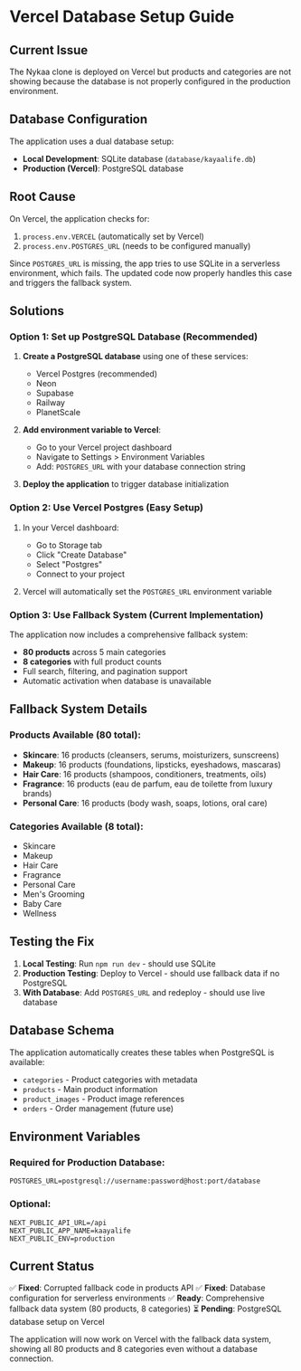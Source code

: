 # Vercel Database Setup Guide

## Current Issue

The Nykaa clone is deployed on Vercel but products and categories are not showing because the database is not properly configured in the production environment.

## Database Configuration

The application uses a dual database setup:
- **Local Development**: SQLite database (`database/kayaalife.db`)
- **Production (Vercel)**: PostgreSQL database

## Root Cause

On Vercel, the application checks for:
1. `process.env.VERCEL` (automatically set by Vercel)
2. `process.env.POSTGRES_URL` (needs to be configured manually)

Since `POSTGRES_URL` is missing, the app tries to use SQLite in a serverless environment, which fails. The updated code now properly handles this case and triggers the fallback system.

## Solutions

### Option 1: Set up PostgreSQL Database (Recommended)

1. **Create a PostgreSQL database** using one of these services:
   - Vercel Postgres (recommended)
   - Neon
   - Supabase
   - Railway
   - PlanetScale

2. **Add environment variable to Vercel**:
   - Go to your Vercel project dashboard
   - Navigate to Settings > Environment Variables
   - Add: `POSTGRES_URL` with your database connection string

3. **Deploy the application** to trigger database initialization

### Option 2: Use Vercel Postgres (Easy Setup)

1. In your Vercel dashboard:
   - Go to Storage tab
   - Click "Create Database"
   - Select "Postgres"
   - Connect to your project

2. Vercel will automatically set the `POSTGRES_URL` environment variable

### Option 3: Use Fallback System (Current Implementation)

The application now includes a comprehensive fallback system:
- **80 products** across 5 main categories
- **8 categories** with full product counts
- Full search, filtering, and pagination support
- Automatic activation when database is unavailable

## Fallback System Details

### Products Available (80 total):
- **Skincare**: 16 products (cleansers, serums, moisturizers, sunscreens)
- **Makeup**: 16 products (foundations, lipsticks, eyeshadows, mascaras)
- **Hair Care**: 16 products (shampoos, conditioners, treatments, oils)
- **Fragrance**: 16 products (eau de parfum, eau de toilette from luxury brands)
- **Personal Care**: 16 products (body wash, soaps, lotions, oral care)

### Categories Available (8 total):
- Skincare
- Makeup  
- Hair Care
- Fragrance
- Personal Care
- Men's Grooming
- Baby Care
- Wellness

## Testing the Fix

1. **Local Testing**: Run `npm run dev` - should use SQLite
2. **Production Testing**: Deploy to Vercel - should use fallback data if no PostgreSQL
3. **With Database**: Add `POSTGRES_URL` and redeploy - should use live database

## Database Schema

The application automatically creates these tables when PostgreSQL is available:
- `categories` - Product categories with metadata
- `products` - Main product information
- `product_images` - Product image references
- `orders` - Order management (future use)

## Environment Variables

### Required for Production Database:
```
POSTGRES_URL=postgresql://username:password@host:port/database
```

### Optional:
```
NEXT_PUBLIC_API_URL=/api
NEXT_PUBLIC_APP_NAME=kaayalife
NEXT_PUBLIC_ENV=production
```

## Current Status

✅ **Fixed**: Corrupted fallback code in products API
✅ **Fixed**: Database configuration for serverless environments
✅ **Ready**: Comprehensive fallback data system (80 products, 8 categories)
⏳ **Pending**: PostgreSQL database setup on Vercel

The application will now work on Vercel with the fallback data system, showing all 80 products and 8 categories even without a database connection.
